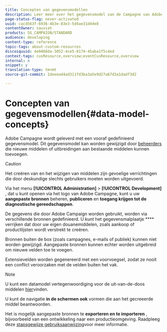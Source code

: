 ```yaml
---
title: Concepten van gegevensmodellen
description: Leer meer over het gegevensmodel van de Campagne van Adobe en hoe te om het te wijzigen.
page-status-flag: never-activated
uuid: cacd563f-6936-4b3e-83e3-5d4ae31d44e8
contentOwner: sauviat
products: SG_CAMPAIGN/STANDARD
audience: developing
content-type: reference
topic-tags: about-custom-resources
discoiquuid: 4e0468da-3052-4ce5-8174-45aba1f5c4ed
context-tags: cusResource,overview;eventCusResource,overview
internal: n
snippet: y
translation-type: tm+mt
source-git-commit: 1deeead4ad311fd3ba3a5e9d27a67d3a1dadf3d2

---
```



# Concepten van gegevensmodellen{#data-model-concepts}

Adobe Campagne wordt geleverd met een vooraf gedefinieerd gegevensmodel. Dit gegevensmodel kan worden gewijzigd door [beheerders](../../administration/using/users-management.md#functional-administrators) die nieuwe middelen of uitbreidingen aan bestaande middelen kunnen toevoegen.

>[!CAUTION]
>
>Het creëren van en het wijzigen van middelen zijn gevoelige verrichtingen die door deskundige slechts gebruikers moeten worden uitgevoerd.

Via het menu **[!UICONTROL Administration]** > **[!UICONTROL Development]** , dat u kunt openen via het logo van Adobe Campagne, kunt u uw **aangepaste bronnen** beheren, **publiceren** en **toegang krijgen tot de diagnostische gereedschappen**.

De gegevens die door Adobe Campaign worden gebruikt, worden via verschillende bronnen gedefinieerd. U kunt het gegevensmalplaatje **** verrijken dat door uw eigen douanemiddelen, zoals aankoop of productlijsten wordt verstrekt te creëren.

Bronnen buiten de box (zoals campagnes, e-mails of publiek) kunnen niet worden gewijzigd. Aangepaste bronnen kunnen echter worden uitgebreid om nieuwe velden toe te voegen.

Extensievelden worden gegenereerd met een voorvoegsel, zodat ze nooit een conflict veroorzaken met de velden buiten het vak.

>[!NOTE]
>
>U kunt een datamodel vertegenwoordiging voor de uit-van-de-doos middelen [hier](../../developing/using/datamodel-introduction.md)vinden.

U kunt de navigatie **in de schermen ook** vormen die aan het gecreeerde middel beantwoorden.

Het is mogelijk aangepaste bronnen te **exporteren en te importeren** , bijvoorbeeld van een ontwikkeling naar een productieomgeving. Raadpleeg deze [stapsgewijze gebruiksaanwijzing](../../automating/using/exporting-importing-custom-resources.md)voor meer informatie.
